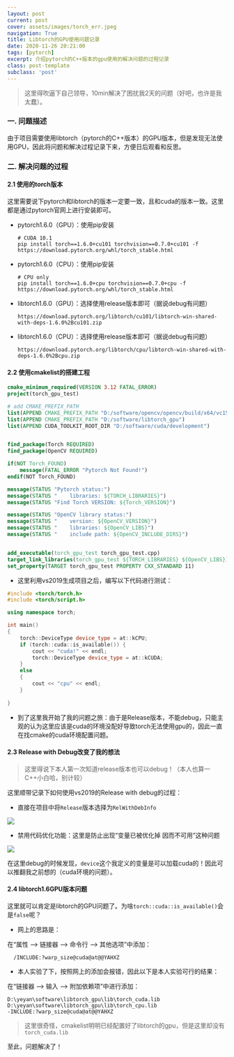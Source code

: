 ```yaml
---
layout: post
current: post
cover: assets/images/torch_err.jpeg
navigation: True
title: Libtorch的GPU使用问题记录
date: 2020-11-26 20:21:00
tags: [pytorch]
excerpt: 介绍pytorch的C++版本的gpu使用的解决问题的过程记录
class: post-template
subclass: 'post'
---
```



> 这里得吹逼下自己领导，10min解决了困扰我2天的问题（好吧，也许是我太蠢）。

### 一. 问题描述

由于项目需要使用libtorch（pytorch的C++版本）的GPU版本，但是发现无法使用GPU，因此将问题和解决过程记录下来，方便日后观看和反思。

### 二. 解决问题的过程

#### 2.1 使用的torch版本

这里需要说下pytorch和libtorch的版本一定要一致，且和cuda的版本一致。这里都是通过pytorch官网上进行安装即可。

* pytorch1.6.0（GPU）：使用pip安装

  ```
  # CUDA 10.1
  pip install torch==1.6.0+cu101 torchvision==0.7.0+cu101 -f https://download.pytorch.org/whl/torch_stable.html
  ```

* pytorch1.6.0（CPU）：使用pip安装

  ```
  # CPU only
  pip install torch==1.6.0+cpu torchvision==0.7.0+cpu -f https://download.pytorch.org/whl/torch_stable.html
  ```
  
* libtorch1.6.0（GPU）：选择使用release版本即可（据说debug有问题）

  ```
  https://download.pytorch.org/libtorch/cu101/libtorch-win-shared-with-deps-1.6.0%2Bcu101.zip
  ```
  
* libtorch1.6.0（CPU）：选择使用release版本即可（据说debug有问题）
  ```
  https://download.pytorch.org/libtorch/cpu/libtorch-win-shared-with-deps-1.6.0%2Bcpu.zip
  ```

#### 2.2 使用cmakelist的搭建工程

```cmake
cmake_minimum_required(VERSION 3.12 FATAL_ERROR)
project(torch_gpu_test)

# add CMAKE_PREFIX_PATH
list(APPEND CMAKE_PREFIX_PATH "D:/software/opencv/opencv/build/x64/vc15/lib")
list(APPEND CMAKE_PREFIX_PATH "D:/software/libtorch_gpu")
list(APPEND CUDA_TOOLKIT_ROOT_DIR "D:/software/cuda/development")


find_package(Torch REQUIRED)
find_package(OpenCV REQUIRED)

if(NOT Torch_FOUND)
    message(FATAL_ERROR "Pytorch Not Found!")
endif(NOT Torch_FOUND)

message(STATUS "Pytorch status:")
message(STATUS "    libraries: ${TORCH_LIBRARIES}")
message(STATUS "Find Torch VERSION: ${Torch_VERSION}")

message(STATUS "OpenCV library status:")
message(STATUS "    version: ${OpenCV_VERSION}")
message(STATUS "    libraries: ${OpenCV_LIBS}")
message(STATUS "    include path: ${OpenCV_INCLUDE_DIRS}")


add_executable(torch_gpu_test torch_gpu_test.cpp)
target_link_libraries(torch_gpu_test ${TORCH_LIBRARIES} ${OpenCV_LIBS})
set_property(TARGET torch_gpu_test PROPERTY CXX_STANDARD 11)
```

* 这里利用vs2019生成项目之后，编写以下代码进行测试：

```C++
#include <torch/torch.h>
#include <torch/script.h>

using namespace torch;

int main()
{
    torch::DeviceType device_type = at::kCPU;
    if (torch::cuda::is_available()) {
        cout << "cuda!" << endl;
        torch::DeviceType device_type = at::kCUDA;
    }
    else
    {
        cout << "cpu" << endl;
    }
    
}
```

* 到了这里我开始了我的问题之旅：由于是Release版本，不能debug，只能主观的认为这里应该是cuda的环境没配好导致torch无法使用gpu的，因此一直在找cmake的cuda环境配置问题。

#### 2.3 Release with Debug改变了我的想法

>  这里得说下本人第一次知道release版本也可以debug！（本人也算一C++小白哈，别计较）

这里顺带记录下如何使用vs2019的Release with debug的过程：

* 直接在项目中将`Release`版本选择为`RelWithDebInfo`

![](https://i.loli.net/2021/02/01/FcP7UNy4fqTxkR1.png)

* 禁用代码优化功能：这里是防止出现“变量已被优化掉 因而不可用”这种问题

![](https://i.loli.net/2021/02/01/KSBZQE8f7IkenWD.png)

在这里debug的时候发现，`device`这个我定义的变量是可以加载cuda的！因此可以推翻我之前想的（cuda环境的问题）。

#### 2.4 libtorch1.6GPU版本问题

这里就可以肯定是libtorch的GPU问题了。为啥`torch::cuda::is_available()`会是`false`呢？

* 网上的思路是：

在“属性 --> 链接器 --> 命令行 --> 其他选项”中添加：

```
  /INCLUDE:?warp_size@cuda@at@@YAHXZ
```

* 本人实验了下，按照网上的添加会报错，因此以下是本人实验可行的结果：

在“链接器 --> 输入 --> 附加依赖项”中进行添加：

```
D:\yeyan\software\libtorch_gpu\lib\torch_cuda.lib
D:\yeyan\software\libtorch_gpu\lib\torch_cpu.lib
-INCLUDE:?warp_size@cuda@at@@YAHXZ
```

> 这里很奇怪，cmakelist明明已经配置好了libtorch的gpu，但是这里却没有`torch_cuda.lib`

至此，问题解决了！



